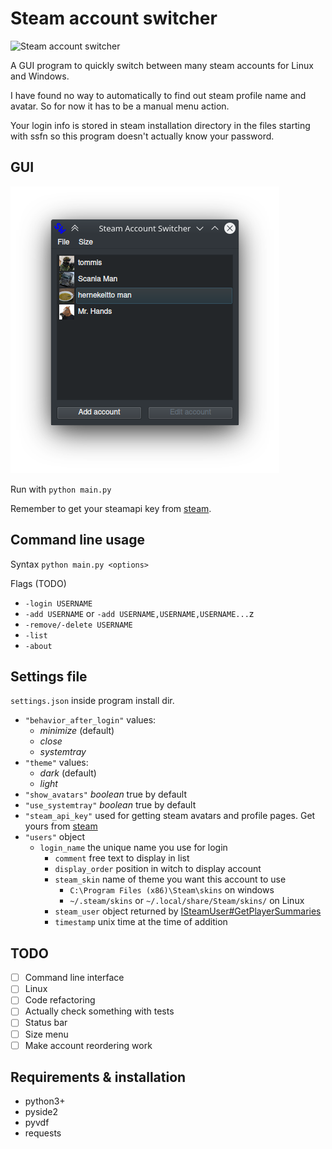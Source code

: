 # Steam account switcher

![Steam account switcher](https://github.com/tommis/steam_account_switcher/workflows/Steam%20account%20switcher/badge.svg?branch=master)

A GUI program to quickly switch between many steam accounts for Linux and Windows.

I have found no way to automatically to find out steam profile name and avatar. So for now it has to be a manual menu action.

Your login info is stored in steam installation directory in the files starting with ssfn so this program doesn't actually know your password.

## GUI

![screenshot](screenshot.png)

Run with `python main.py`

Remember to get your steamapi key from [steam](https://steamcommunity.com/dev/apikey).

## Command line usage

Syntax `python main.py <options>`

Flags  (TODO)

* `-login USERNAME`
* `-add USERNAME` or `-add USERNAME,USERNAME,USERNAME...`z
* `-remove/-delete USERNAME`
* `-list`
* `-about`


## Settings file

`settings.json` inside program install dir.

- `"behavior_after_login"` values:
    - *minimize* (default)
    - *close*
    - *systemtray*
- `"theme"` values:
    - *dark* (default)
    - *light*
- `"show_avatars"` *boolean* true by default
- `"use_systemtray"` *boolean* true by default
- `"steam_api_key"` used for getting steam avatars and profile pages. Get yours from [steam](https://steamcommunity.com/dev/apikey)
- `"users"` object
    - `login_name` the unique name you use for login
        - `comment` free text to display in list
        - `display_order` position in witch to display account
        - `steam_skin` name of theme you want this account to use
            - `C:\Program Files (x86)\Steam\skins` on windows
            - `~/.steam/skins` or `~/.local/share/Steam/skins/` on Linux
        - `steam_user` object returned by [ISteamUser#GetPlayerSummaries](https://partner.steamgames.com/doc/webapi/ISteamUser#GetPlayerSummaries)
        - `timestamp` unix time at the time of addition

## TODO

- [ ] Command line interface
- [ ] Linux
- [ ] Code refactoring
- [ ] Actually check something with tests
- [ ] Status bar
- [ ] Size menu
- [ ] Make account reordering work
        
## Requirements & installation

- python3+
- pyside2
- pyvdf
- requests
